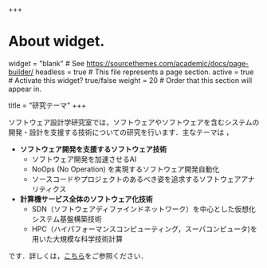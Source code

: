 +++
# About widget.
widget = "blank"  # See https://sourcethemes.com/academic/docs/page-builder/
headless = true  # This file represents a page section.
active = true  # Activate this widget? true/false
weight = 20  # Order that this section will appear in.

title = "研究テーマ"
+++

ソフトウェア設計学研究室では，ソフトウェアやソフトウェアを含むシステムの開発・設計を支援する技術についての研究を行います．主なテーマは ，

- **ソフトウェア開発を支援するソフトウェア技術**
  - ソフトウェア開発を加速させるAI
  - NoOps (No Operation) を実現するソフトウェア開発自動化
  - ソースコードやプロジェクトのあるべき姿を追求するソフトウェアアナリティクス
- **計算機サービス全体のソフトウェア化技術**
  - SDN（ソフトウェアディファインドネットワーク）を中心とした仮想化システム基盤構築技術
  - HPC（ハイパフォーマンスコンピューティング，スーパコンピュータ)を用いた大規模な科学技術計算

です．詳しくは，[こちら](/research)をご参照ください．
